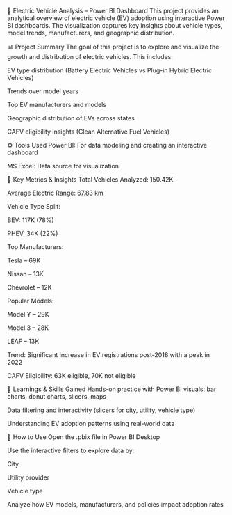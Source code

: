 🔋 Electric Vehicle Analysis – Power BI Dashboard
This project provides an analytical overview of electric vehicle (EV) adoption using interactive Power BI dashboards. The visualization captures key insights about vehicle types, model trends, manufacturers, and geographic distribution.

📊 Project Summary
The goal of this project is to explore and visualize the growth and distribution of electric vehicles. This includes:

EV type distribution (Battery Electric Vehicles vs Plug-in Hybrid Electric Vehicles)

Trends over model years

Top EV manufacturers and models

Geographic distribution of EVs across states

CAFV eligibility insights (Clean Alternative Fuel Vehicles)

⚙️ Tools Used
Power BI: For data modeling and creating an interactive dashboard

MS Excel: Data source for visualization

📌 Key Metrics & Insights
Total Vehicles Analyzed: 150.42K

Average Electric Range: 67.83 km

Vehicle Type Split:

BEV: 117K (78%)

PHEV: 34K (22%)

Top Manufacturers:

Tesla – 69K

Nissan – 13K

Chevrolet – 12K

Popular Models:

Model Y – 29K

Model 3 – 28K

LEAF – 13K

Trend: Significant increase in EV registrations post-2018 with a peak in 2022

CAFV Eligibility: 63K eligible, 70K not eligible

🧠 Learnings & Skills Gained
Hands-on practice with Power BI visuals: bar charts, donut charts, slicers, maps

Data filtering and interactivity (slicers for city, utility, vehicle type)

Understanding EV adoption patterns using real-world data

📌 How to Use
Open the .pbix file in Power BI Desktop

Use the interactive filters to explore data by:

City

Utility provider

Vehicle type

Analyze how EV models, manufacturers, and policies impact adoption rates
